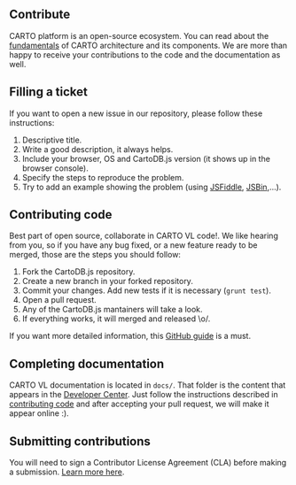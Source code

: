 ## Contribute

CARTO platform is an open-source ecosystem. You can read about the [fundamentals]({{site.fundamental_docs}}/components/) of CARTO architecture and its components.
We are more than happy to receive your contributions to the code and the documentation as well.

## Filling a ticket
If you want to open a new issue in our repository, please follow these instructions:

1. Descriptive title.
2. Write a good description, it always helps.
3. Include your browser, OS and CartoDB.js version (it shows up in the browser console).
4. Specify the steps to reproduce the problem.
5. Try to add an example showing the problem (using [JSFiddle](http://jsfiddle.net), [JSBin](http://jsbin.com),...).


## Contributing code
Best part of open source, collaborate in CARTO VL code!. We like hearing from you, so if you have any bug fixed, or a new feature ready to be merged, those are the steps you should follow:

1. Fork the CartoDB.js repository.
2. Create a new branch in your forked repository.
3. Commit your changes. Add new tests if it is necessary (```grunt test```).
4. Open a pull request.
5. Any of the CartoDB.js mantainers will take a look.
6. If everything works, it will merged and released \o/.

If you want more detailed information, this [GitHub guide](https://guides.github.com/activities/contributing-to-open-source/) is a must.


## Completing documentation

CARTO VL documentation is located in ```docs/```. That folder is the content that appears in the [Developer Center](http://carto.com/developer-center/carto-vl/). 
Just follow the instructions described in [contributing code](#contributing-code) and after accepting your pull request, we will make it appear online :).

## Submitting contributions

You will need to sign a Contributor License Agreement (CLA) before making a submission. [Learn more here](https://carto.com/contributions).
